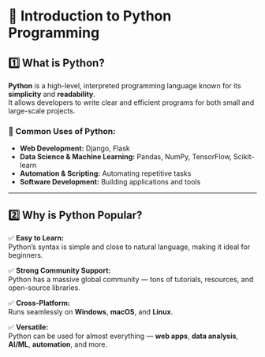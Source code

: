 # 🐍 Introduction to Python Programming

## 1️⃣ What is Python?
**Python** is a high-level, interpreted programming language known for its **simplicity** and **readability**.  
It allows developers to write clear and efficient programs for both small and large-scale projects.  

### 🔹 Common Uses of Python:
- **Web Development:** Django, Flask  
- **Data Science & Machine Learning:** Pandas, NumPy, TensorFlow, Scikit-learn  
- **Automation & Scripting:** Automating repetitive tasks  
- **Software Development:** Building applications and tools  

---

## 2️⃣ Why is Python Popular?

✅ **Easy to Learn:**  
Python’s syntax is simple and close to natural language, making it ideal for beginners.  

✅ **Strong Community Support:**  
Python has a massive global community — tons of tutorials, resources, and open-source libraries.  

✅ **Cross-Platform:**  
Runs seamlessly on **Windows**, **macOS**, and **Linux**.  

✅ **Versatile:**  
Python can be used for almost everything — **web apps**, **data analysis**, **AI/ML**, **automation**, and more.  

